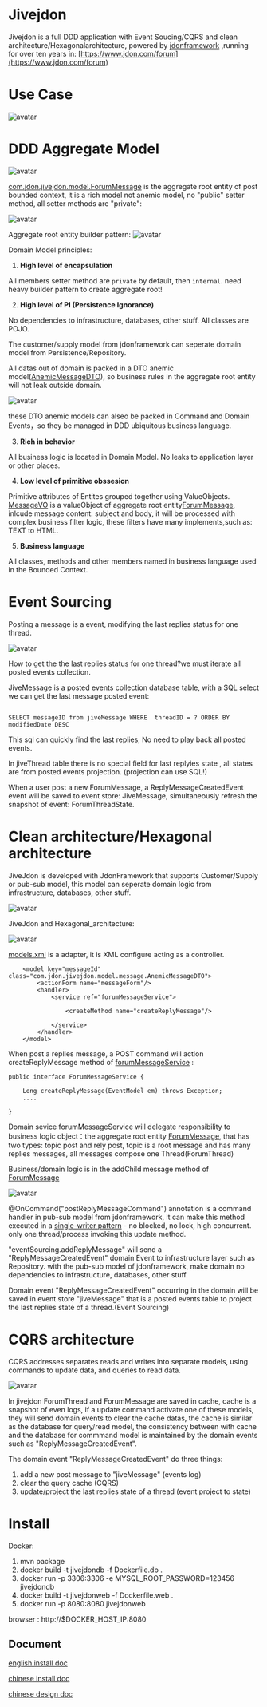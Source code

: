 Jivejdon
=========================================

Jivejdon is a full DDD application with Event Soucing/CQRS and clean architecture/Hexagonalarchitecture,  powered by [jdonframework](https://github.com/banq/jdonframework) ,running  for over ten years
in: [https://www.jdon.com/forum](https://www.jdon.com/forum)

Use Case
==============================
![avatar](./doc/usecase.png)

DDD Aggregate Model
==============================

![avatar](./doc/aggregates2.png)

[com.jdon.jivejdon.model.ForumMessage](https://github.com/banq/jivejdon/blob/master/src/main/java/com/jdon/jivejdon/model/ForumMessage.java) is the aggregate root entity of post bounded context, it is a rich model not anemic model, no "public" setter method, all setter methods are "private":

![avatar](./doc/private-setter.png)

Aggregate root entity builder pattern:
![avatar](./doc/builder.png)


Domain Model principles:

1. **High level of encapsulation**

All members setter method are ``private`` by default, then ``internal``. need heavy builder pattern to create aggregate root!

2. **High level of PI (Persistence Ignorance)**

No dependencies to infrastructure, databases, other stuff. All classes are POJO. 

The customer/supply model from jdonframework can seperate domain model from Persistence/Repository.

All datas out of domain is packed in a DTO anemic model([AnemicMessageDTO](https://github.com/banq/jivejdon/blob/master/src/main/java/com/jdon/jivejdon/model/message/AnemicMessageDTO.java)), so business rules in the aggregate root entity will not leak outside domain. 

![avatar](./doc/richmodel.png)

these DTO anemic models can alseo be packed in Command and Domain Events，so they be managed in DDD ubiquitous business language.

3. **Rich in behavior**

All business logic is located in Domain Model. No leaks to application layer or other places.

4. **Low level of primitive obssesion**

Primitive attributes of Entites grouped together using ValueObjects.
[MessageVO](https://github.com/banq/jivejdon/blob/master/src/main/java/com/jdon/jivejdon/model/message/MessageVO.java) is a valueObject of aggregate root entity[ForumMessage](https://github.com/banq/jivejdon/blob/master/src/main/java/com/jdon/jivejdon/model/ForumMessage.java), inlcude message content: subject and body, it will be processed with complex business filter logic, these filters have many implements,such as: TEXT to HTML.


5. **Business language**

All classes, methods and other members named in business language used in the Bounded Context.



Event Sourcing
==============================
Posting a message is a event, modifying the last replies status for one thread. 

![avatar](./doc/es.png)

How to get the the last replies status for one thread?we must iterate all posted events collection.

JiveMessage is a posted events collection database table, with a SQL select we can get the last message posted event:

``````

SELECT messageID from jiveMessage WHERE  threadID = ? ORDER BY modifiedDate DESC

``````
This sql can quickly find the last replies, No need to play back all posted events.

In jiveThread table there is no special field for last replyies state , all states are from posted events projection. (projection can use SQL!)

When a user post a new ForumMessage, a ReplyMessageCreatedEvent event will be saved to event store: JiveMessage,  simultaneously refresh the snapshot of event: ForumThreadState.




Clean architecture/Hexagonal architecture
==============================
JiveJdon is developed with JdonFramework that supports Customer/Supply or pub-sub model, this model can seperate domain logic from infrastructure, databases, other stuff.

![avatar](./doc/clean.png)

JiveJdon and Hexagonal_architecture:

![avatar](./doc/hexagonal_architecture.png)


 [models.xml](https://github.com/banq/jivejdon/blob/master/src/main/resources/com/jdon/jivejdon/model/models.xml) is a adapter, it is XML configure acting as a controller.
``````
	<model key="messageId" class="com.jdon.jivejdon.model.message.AnemicMessageDTO">
		<actionForm name="messageForm"/>
		<handler>
			<service ref="forumMessageService">
			
				<createMethod name="createReplyMessage"/>
					
			</service>
		</handler>
	</model>
``````
When post a replies message,  a POST command will action createReplyMessage method of [forumMessageService](https://github.com/banq/jivejdon/blob/master/src/main/java/com/jdon/jivejdon/service/imp/message/ForumMessageShell.java) :

``````
public interface ForumMessageService {

	Long createReplyMessage(EventModel em) throws Exception;
	....
	
}
``````

Domain sevice forumMessageService will delegate responsibility to business logic object：the aggregate root entity [ForumMessage](https://github.com/banq/jivejdon/blob/master/src/main/java/com/jdon/jivejdon/model/ForumMessage.java), that has two
types: topic post and rely post, topic is a root message and has many replies messages, all messages 
compose one Thread(ForumThread)
 
Business/domain logic is in the addChild message method of [ForumMessage](https://github.com/banq/jivejdon/blob/master/src/main/java/com/jdon/jivejdon/model/ForumMessage.java) 
 
 ![avatar](./doc/builder.png)

 @OnCommand("postReplyMessageCommand") annotation is a command handler in pub-sub model from jdonframework, it can make this method executed in a [single-writer pattern](http://mechanical-sympathy.blogspot.co.uk/2011/09/single-writer-principle.html) - no blocked, no lock, high concurrent. only one thread/process invoking this update method.
 
 "eventSourcing.addReplyMessage" will send a "ReplyMessageCreatedEvent" domain Event to infrastructure layer such as Repository. with the pub-sub model of jdonframework, make domain no dependencies to infrastructure, databases, other stuff.

 Domain event "ReplyMessageCreatedEvent"  occurring in the domain will be saved in event store "jiveMessage" that is a posted events table
 to project the last replies state of a thread.(Event Sourcing)
 

CQRS architecture
==============================
CQRS addresses separates reads and writes into separate models, using commands to update data, and queries to read data.

 ![avatar](./doc/cqrs.png)

In jivejdon ForumThread and ForumMessage are saved in cache, cache is a snapshot of even logs, if a update command activate one of these models, they will send domain events to clear the cache datas, the cache is similar as the database for query/read model, the consistency between with cache and the database for commmand model is maintained by the domain events such as "ReplyMessageCreatedEvent".

The domain event "ReplyMessageCreatedEvent" do three things:
1. add a new post message to "jiveMessage" (events log)
2. clear the query cache (CQRS)
3. update/project the last replies state of a thread (event project to state)




Install
===============================
Docker:
1. mvn package
2. docker build -t jivejdondb -f Dockerfile.db .
3. docker run  -p 3306:3306  -e MYSQL_ROOT_PASSWORD=123456 jivejdondb
4. docker build -t jivejdonweb -f Dockerfile.web .
5. docker run  -p 8080:8080 jivejdonweb

browser : http://$DOCKER_HOST_IP:8080


Document
------------------------------------

[english install doc](./doc/install_en.txt)

[chinese install doc](./doc/install_cn.txt)

[chinese design doc](https://www.jdon.com/ddd/jivejdon/1.html)


